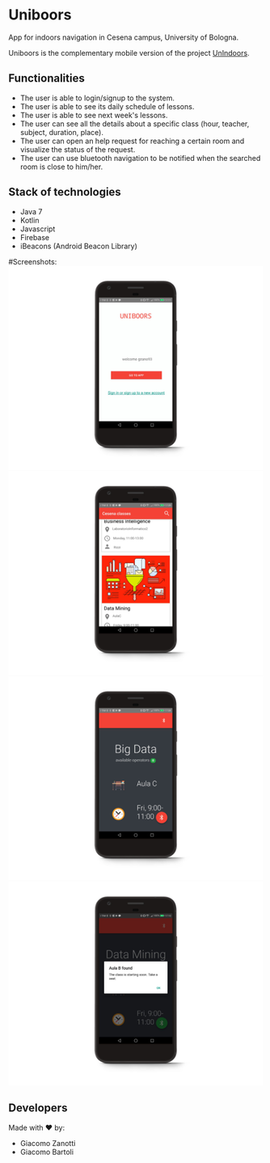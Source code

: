 # Uniboors
App for indoors navigation in Cesena campus, University of Bologna.

Uniboors is the complementary mobile version of the project [UnIndoors](https://github.com/giacomobartoli/UnIndoors).

## Functionalities
- The user is able to login/signup to the system.
- The user is able to see its daily schedule of lessons.
- The user is able to see next week's lessons.
- The user can see all the details about a specific class (hour, teacher, subject, duration, place).
- The user can open an help request for reaching a certain room and visualize the status of the request.
- The user can use bluetooth navigation to be notified when the searched room is close to him/her.


## Stack of technologies
- Java 7
- Kotlin
- Javascript
- Firebase
- iBeacons (Android Beacon Library)


#Screenshots:
<img alt="Log in" src="screen/s1.jpg"><img alt="Daily schedule" src="screen/s2.jpg"><img alt="class details" src="screen/s3.jpg"><img alt="iBeacon" src="screen/s4.jpg">


## Developers
Made with ❤️ by:

 - Giacomo Zanotti
 - Giacomo Bartoli

